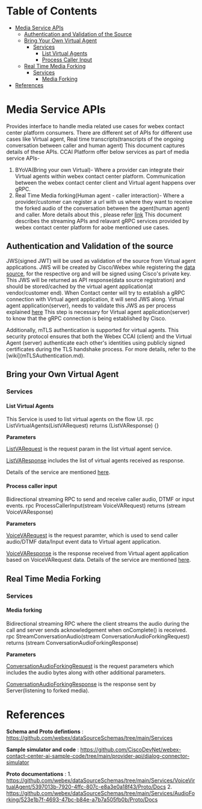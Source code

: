 # Table of Contents
- [Media Service APIs](#media-service-api-section)
  - [Authentication and Validation of the Source](#authentication-section)
  - [Bring Your Own Virtual Agent](#byova-section)  
    - [Services](#byova-services-section)
      - [List Virtual Agents](#list-va-section)
      - [Process Caller Input](#process-audio-section)
  - [Real Time Media Forking](#media-forking-section)
    - [Services](#forking-services-section)
      - [Media Forking](#forking-audio-section)
- [References](#references-section)


# Media Service APIs <a name="media-service-api-section"></a>
Provides interface to handle media related use cases for webex contact center platform consumers.
There are different set of APIs for different use cases like Virtual agent, Real time transcripts(transcripts of the ongoing conversation between caller and human agent)
This document captures details of these APIs.
CCAI Platform offer below services as part of media service APIs-
1. BYoVA(Bring your own Virtual)- Where a provider can integrate their Virtual agents within webex contact center platform. Communication between the webex contact center client and Virtual agent happens over gRPC.
2. Real Time Media forking(Human agent - caller interaction)- Where a provider/customer can register a url with us where they want to receive the forked audio of the conversation between the agent(human agent) and caller.
More details about this , please refer [link](https://developer.webex-cx.com/documentation/guides/bring-your-own-virtual-agent)
This document describes the streaming APIs and relavant gRPC services provided by webex contact center platform for aobe mentioned use cases.

## Authentication and Validation of the source <a name="authentication-section"></a>
JWS(signed JWT) will be used as validation of the source from Virtual agent applications.
JWS will be created by Cisco/Webex while registering the [data source](https://developer.webex.com/create/docs/bring-your-own-datasource), for the respective org and will be signed using Cisco's private key. This JWS will be returned as API response(data source registration) and should be stored/cached by the virtual agent application(at vendor/customer end).
When Contact center will try to establish a gRPC connection with Virtual agent application, it will send JWS along.
Virtual agent application(server), needs to validate this JWS as per process explained [here](https://developer.webex.com/create/docs/bring-your-own-datasource#verify-the-jws-token)
This step is necessary for Virtual agent application(server) to know that the gRPC connection is being established by Cisco.
<p>Additionally, mTLS authentication is supported for virtual agents. This security protocol ensures that both the Webex CCAI (client) and the Virtual Agent (server) authenticate each other's identities using publicly signed certificates during the TLS handshake process. For more details, refer to the [wiki](mTLSAuthentication.md).</p>

## Bring your Own Virtual Agent <a name="byova-section"></a>

### Services <a name="byova-services-section"></a>

#### List Virtual Agents <a name="list-va-section"></a>
This Service is used to list virtual agents on the flow UI.
rpc ListVirtualAgents(ListVARequest) returns (ListVAResponse) {}

**Parameters**

[ListVARequest](https://github.com/webex/dataSourceSchemas/blob/098583adedf9a811c0170e45d986a57728773628/Services/VoiceVirtualAgent/5397013b-7920-4ffc-807c-e8a3e0a18f43/Proto/byova_common.proto#L112) is the request param in the list virtual agent service.

[ListVAResponse](https://github.com/webex/dataSourceSchemas/blob/098583adedf9a811c0170e45d986a57728773628/Services/VoiceVirtualAgent/5397013b-7920-4ffc-807c-e8a3e0a18f43/Proto/byova_common.proto#L143) includes the list of virtual agents received as response.

Details of the service are mentioned [here](https://github.com/webex/dataSourceSchemas/tree/main/Services/VoiceVirtualAgent/5397013b-7920-4ffc-807c-e8a3e0a18f43).

#### Process caller input <a name="process-audio-section"></a>
Bidirectional streaming RPC to send and receive caller audio, DTMF or input events.
rpc ProcessCallerInput(stream VoiceVARequest) returns (stream VoiceVAResponse)

**Parameters**

[VoiceVARequest](https://github.com/webex/dataSourceSchemas/blob/098583adedf9a811c0170e45d986a57728773628/Services/VoiceVirtualAgent/5397013b-7920-4ffc-807c-e8a3e0a18f43/Proto/voicevirtualagent.proto#L15) is the request paramter, which is used to send caller audio/DTMF data/Input event data to Virtual agent application.

[VoiceVAResponse](https://github.com/webex/dataSourceSchemas/blob/098583adedf9a811c0170e45d986a57728773628/Services/VoiceVirtualAgent/5397013b-7920-4ffc-807c-e8a3e0a18f43/Proto/voicevirtualagent.proto#L79) is the response received from Virtual agent application based on VoiceVARequest data.
Details of the service are mentioned [here](https://github.com/webex/dataSourceSchemas/tree/main/Services/VoiceVirtualAgent/5397013b-7920-4ffc-807c-e8a3e0a18f43).

## Real Time Media Forking <a name="media-forking-section"></a>

### Services <a name="forking-services-section"></a>

#### Media forking <a name="forking-audio-section"></a>
Bidirectional streaming RPC where the client streams the audio during the call and server sends acknowledgement when onComplete() is received.
rpc StreamConversationAudio(stream ConversationAudioForkingRequest) returns (stream ConversationAudioForkingResponse)

**Parameters**

[ConversationAudioForkingRequest](https://github.com/webex/dataSourceSchemas/blob/098583adedf9a811c0170e45d986a57728773628/Services/AudioForking/523e1b7f-4693-47bc-b84e-a7b7a505fb0b/Proto/conversationaudioforking.proto#L9) is the request parameters which includes the audio bytes along with other additional parameters.

[ConversationAudioForkingResponse](https://github.com/webex/dataSourceSchemas/blob/098583adedf9a811c0170e45d986a57728773628/Services/AudioForking/523e1b7f-4693-47bc-b84e-a7b7a505fb0b/Proto/conversationaudioforking.proto#L47) is the response sent by Server(listening to forked media).

# References <a name="references-section"></a>
**Schema and Proto defintions** : https://github.com/webex/dataSourceSchemas/tree/main/Services

**Sample simulator and code** : https://github.com/CiscoDevNet/webex-contact-center-ai-sample-code/tree/main/provider-api/dialog-connector-simulator

**Proto documentations** : 1. https://github.com/webex/dataSourceSchemas/tree/main/Services/VoiceVirtualAgent/5397013b-7920-4ffc-807c-e8a3e0a18f43/Proto/Docs
                           2. https://github.com/webex/dataSourceSchemas/tree/main/Services/AudioForking/523e1b7f-4693-47bc-b84e-a7b7a505fb0b/Proto/Docs

